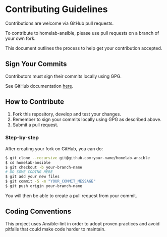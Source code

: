 # Contributing Guidelines

Contributions are welcome via GitHub pull requests. 

To contribute to homelab-ansible, please use pull requests on a branch of your own fork.

This document outlines the process to help get your contribution accepted.

## Sign Your Commits

Contributors must sign their commits locally using GPG.

See GitHub documentation [here](https://docs.github.com/en/authentication/managing-commit-signature-verification/signing-commits).

## How to Contribute

1. Fork this repository, develop and test your changes.
2. Remember to sign your commits locally using GPG as described above.
3. Submit a pull request.

### Step-by-step 

After creating your fork on GitHub, you can do:

```bash
$ git clone --recursive git@github.com:your-name/homelab-ansible
$ cd homelab-ansible
$ git checkout -b your-branch-name
# DO SOME CODING HERE
$ git add your new files
$ git commit -S -m "YOUR_COMMIT_MESSAGE"
$ git push origin your-branch-name
```

You will then be able to create a pull request from your commit.

## Coding Conventions

This project uses Ansible-lint in order to adopt proven practices and avoid pitfalls that could make code harder to maintain.

